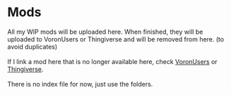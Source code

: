 # Mods
All my WIP mods will be uploaded here. When finished, they will be uploaded to VoronUsers or Thingiverse and will be removed from here. (to avoid duplicates) <br></br>
If I link a mod here that is no longer available here, check [VoronUsers](https://github.com/VoronDesign/VoronUsers) or [Thingiverse](https://www.thingiverse.com/isiks_tech/designs). <br></br>
There is no index file for now, just use the folders.
